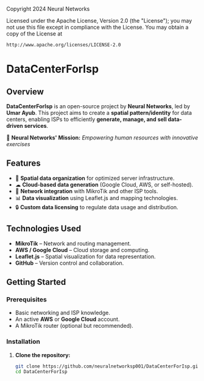 Copyright 2024 Neural Networks

Licensed under the Apache License, Version 2.0 (the "License");
you may not use this file except in compliance with the License.
You may obtain a copy of the License at

    http://www.apache.org/licenses/LICENSE-2.0



# DataCenterForIsp  

## Overview  
**DataCenterForIsp** is an open-source project by **Neural Networks**, led by **Umar Ayub**. This project aims to create a **spatial pattern/identity** for data centers, enabling ISPs to efficiently **generate, manage, and sell data-driven services**.  

🚀 **Neural Networks' Mission:** *Empowering human resources with innovative exercises*  

## Features  
- 📌 **Spatial data organization** for optimized server infrastructure.  
- ☁ **Cloud-based data generation** (Google Cloud, AWS, or self-hosted).  
- 📡 **Network integration** with MikroTik and other ISP tools.  
- 📊 **Data visualization** using Leaflet.js and mapping technologies.  
- 🔒 **Custom data licensing** to regulate data usage and distribution.  

## Technologies Used  
- **MikroTik** – Network and routing management.  
- **AWS / Google Cloud** – Cloud storage and computing.  
- **Leaflet.js** – Spatial visualization for data representation.  
- **GitHub** – Version control and collaboration.  

## Getting Started  

### Prerequisites  
- Basic networking and ISP knowledge.  
- An active **AWS** or **Google Cloud** account.  
- A MikroTik router (optional but recommended).  

### Installation  
1. **Clone the repository:**  
   ```sh
   git clone https://github.com/neuralnetworksp001/DataCenterForIsp.git
   cd DataCenterForIsp

